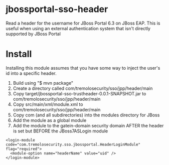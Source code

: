 # jbossportal-sso-header
Read a header for the username for JBoss Portal 6.3 on JBoss EAP.  This is useful when using an external authentication system that isn't directly supported by JBoss Portal

# Install

Installing this module assumes that you have some way to inject the user's id into a specific header.

1. Build using "$ mvn package"
2. Create a directory called com/tremolosecurity/sso/jpp/header/main
3. Copy target/jbossportal-sso-trustheader-0.0.1-SNAPSHOT.jar to com/tremolosecurity/sso/jpp/header/main
4. Copy src/main/xml/module.xml to com/tremolosecurity/sso/jpp/header/main
5. Copy com (and all subdirectories) into the modules directory for JBoss
6. Add the module as a global module
7. Add the module to the gatein-domain security domain AFTER the header is set but BEFORE the JBoss7ASLogin module
```
<login-module code="com.tremolosecurity.sso.jbossportal.HeaderLoginModule" flag="required">
  <module-option name="headerName" value="uid" />
</login-module>
```
